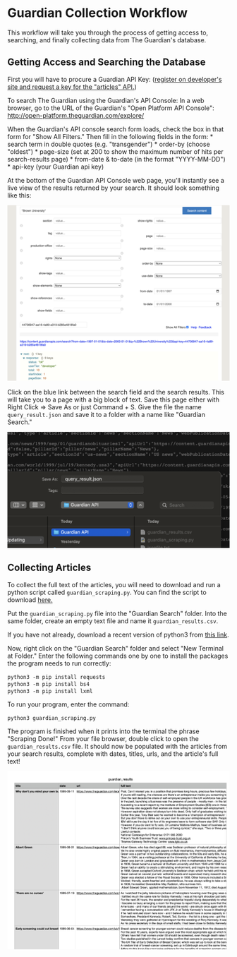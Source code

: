 # Guardian Collection Workflow

This workflow will take you through the process of getting access to, searching, and finally collecting data from The Guardian's database.  

## Getting Access and Searching the Database

First you will have to procure a Guardian API Key: ([register on developer's site and request a key for the "articles" API.](https://open-platform.theguardian.com/access/)) 

To search The Guardian using the Guardian's API Console: 
    In a web browser, go to the URL of the Guardian's "Open Platform API Console": <http://open-platform.theguardian.com/explore/>

When the Guardian's API console search form loads, check the box in that form for "Show All Filters."  Then fill in the following fields in the form:
    * search term in double quotes (e.g. "transgender")
    * order-by (choose "oldest")
    * page-size (set at 200 to show the maximum number of hits per search-results page)
    * from-date & to-date (in the format "YYYY-MM-DD")
    * api-key (your Guardian api key)

At the bottom of the Guardian API Console web page, you'll instantly see a live view of the results returned by your search. It should look something like this: 

![Search results picture](Images/Guardian/search.png)

Click on the blue link between the search field and the search results. This will take you to a page with a big block of text. Save this page either with Right Click => Save As or just Command + S. Give the file the name `query_result.json` and save it to a folder with a name like "Guardian Search."

![saving json](Images/Guardian/renaming.png)

## Collecting Articles 

To collect the full text of the articles, you will need to download and run a python script called `guardian_scraping.py`. You can find the script to download [here.](Code/guardian_scraping.py)

Put the `guardian_scraping.py` file into the "Guardian Search" folder. Into the same folder, create an empty text file and name it `guardian_results.csv`. 

If you have not already, download a recent version of python3 from [this link](https://www.python.org/downloads/).

Now, right click on the "Guardian Search" folder and select "New Terminal at Folder." Enter the following commands one by one to install the packages the program needs to run correctly: 

```
python3 -m pip install requests
python3 -m pip install bs4
python3 -m pip install lxml
```

To run your program, enter the command:
```
python3 guardian_scraping.py
```

The program is finished when it prints into the terminal the phrase "Scraping Done!" 
From your file browser, double click to open the `guardian_results.csv` file. It should now be populated with the articles from your search results, complete with dates, titles, urls, and the article's full text! 

![final results](Images/Guardian/final.png)
